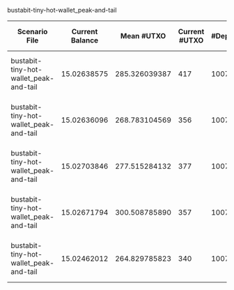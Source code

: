 bustabit-tiny-hot-wallet_peak-and-tail

| Scenario File | Current Balance | Mean #UTXO | Current #UTXO | #Deposits | #Inputs Spent | #Withdraws | #Uneconomical outputs spent | #Change Created | #Changeless | Min Change Value | Max Change Value | Mean Change Value | Std. Dev. of Change Value | Total Fees | Mean Fees per Withdraw | Cost to Empty (10 sat/vB) | Total Cost | Min Input Size | Max Input Size | Mean Input Size | Std. Dev. of Input Size | Usage |
|---|---|---|---|---|---|---|---|---|---|---|---|---|---|---|---|---|---|---|---|---|---|---|
| bustabit-tiny-hot-wallet_peak-and-tail | 15.02638575 | 285.326039387 | 417 | 10076 | 12716 | 5005 | 0 | 3057 | bnb: **1878** ; knapsack: **70** ; Total: **1948** | 0.00000340 | 9.97889463 | 0.287925948557 | 0.902015428466 | 0.10863112 | 0.0000217045194805 | 0.00283560000 | 0.11146672000 | 1 | 102 | 2.54065934066 | 3.28389524657 | knapsack: **479** ; srd: **2648** ; bnb: **1878** |
| bustabit-tiny-hot-wallet_peak-and-tail | 15.02636096 | 268.783104569 | 356 | 10076 | 12785 | 5005 | 0 | 3065 | bnb: **1872** ; knapsack: **68** ; Total: **1940** | 0.00000351 | 9.99489343 | 0.319114479429 | 1.02443129053 | 0.10865591 | 0.0000217094725275 | 0.00242080000 | 0.11107671000 | 1 | 90 | 2.55444555445 | 3.54852210223 | knapsack: **481** ; srd: **2652** ; bnb: **1872** |
| bustabit-tiny-hot-wallet_peak-and-tail | 15.02703846 | 277.515284132 | 377 | 10076 | 12797 | 5005 | 0 | 3098 | bnb: **1823** ; knapsack: **84** ; Total: **1907** | 0.00000345 | 9.96898946 | 0.283407527266 | 0.891499681671 | 0.10797841 | 0.0000215741078921 | 0.00256360000 | 0.11054201000 | 1 | 70 | 2.55684315684 | 3.29907691598 | knapsack: **512** ; srd: **2670** ; bnb: **1823** |
| bustabit-tiny-hot-wallet_peak-and-tail | 15.02671794 | 300.508785890 | 357 | 10076 | 12763 | 5005 | 0 | 3044 | bnb: **1886** ; knapsack: **75** ; Total: **1961** | 0.00000336 | 9.73284649 | 0.271638167677 | 0.884073101922 | 0.10829893 | 0.0000216381478521 | 0.00242760000 | 0.11072653000 | 1 | 96 | 2.55004995005 | 3.07437490763 | knapsack: **518** ; srd: **2601** ; bnb: **1886** |
| bustabit-tiny-hot-wallet_peak-and-tail | 15.02462012 | 264.829785823 | 340 | 10076 | 12826 | 5005 | 0 | 3090 | bnb: **1853** ; knapsack: **62** ; Total: **1915** | 0.00000340 | 9.18560375 | 0.289555129214 | 0.907011154613 | 0.11039675 | 0.0000220572927073 | 0.00231200000 | 0.11270875000 | 1 | 97 | 2.56263736264 | 3.17254953955 | knapsack: **523** ; srd: **2629** ; bnb: **1853** |




